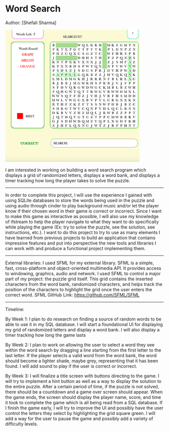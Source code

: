 # Word Search

Author: [Shefali Sharma]


![Word Search](wordsearch.png)

I am interested in working on building a word search program 
which displays a grid of randomized letters, displays a word 
bank, and displays a timer tracking how long the player takes 
to solve the puzzle.
_______
In order to complete this project, I will use the experience 
I gained with using SQLite databases to store the words being 
used in the puzzle and using audio through cinder to play 
background music and/or let the player know if their chosen 
word in their game is correct or incorrect. Since I want to 
make this game as interactive as possible, I will also use my 
knowledge of ifstream to help the player navigate to what they 
want to do specifically while playing the game (Ex: try to solve 
the puzzle, see the solution, see instructions, etc.). I want 
to do this project to try to use as many elements I have learned 
from previous projects to build an application that contains 
impressive features and put into perspective the new tools and 
libraries I can work with and produce a functional project implementing them.

_______

External libraries: I used SFML for my external library. SFML is a simple,
fast, cross-platform and object-oriented multimedia API. It provides access 
to windowing, graphics, audio and network. I used SFML to control a major part
of my project: the puzzle grid itself. This grid contains the inserted 
characters from the word bank, randomized characters, and helps track the 
position of the characters to highlight the grid once the user enters the 
correct word.
SFML GitHub Link: https://github.com/SFML/SFML

__________

Timeline:

By Week 1: I plan to do research on finding a source of random words 
to be able to use it in my SQL database. I will start a foundational 
UI for displaying my grid of randomized letters and display a word bank. 
I will also display a timer tracking how long the game lasts


By Week 2: I plan to work on allowing the user to select a word they 
see within the word search by dragging a line starting from the first 
letter to the last letter. If the player selects a valid word from the 
word bank, the word should become a lighter shade, maybe grey, representing 
that it has been found. I will add sound to play if the user is correct or 
incorrect.

By Week 3: I will finalize a title screen with buttons directing to the game.
I will try to implement a hint button as well as a way to display the 
solution to the entire puzzle. After a certain period of time, if the 
puzzle is not solved, there should be a countdown and a game over screen 
should appear. When the game ends, the screen should display the player 
name, score, and time it took to complete the game which is all being 
read from a SQL database.
If I finish the game early, I will try to improve the UI and possibly 
have the user control the letters they select by highlighting the grid 
square green. I will add a way for the user to pause the game and possibly 
add a variety of difficulty levels.

